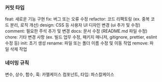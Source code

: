 ### 커밋 타입

feat: 새로운 기능 구현
fix: 버그 또는 오류 수정
refactor: 코드 리팩토링 (ex. 중복 코드 분리, 로직 개선)
design: CSS 등 사용자 UI 디자인 변경 (ui 추가 및 수정)
comment: 필요한 주석 추가 및 변경
docs: 문서 수정 (README.md 파일 수정)
chore: 기타 변경 사항 (ex. 빌드 업무 수정, 패키지 매니저, gitignore, prettier, eslint 수정 등)
init: 초기 생성
rename: 파일 또는 폴더 이름 수정 및 이동 작업
remove: 파일 삭제 작업

### 네이밍 규칙

변수, 상수, 함수, 훅: 카멜케이스
컴포넌트, 타입: 파스칼케이스
